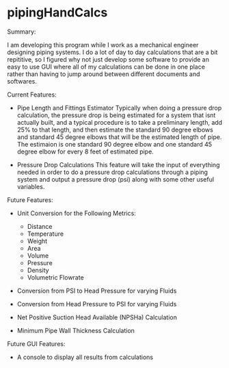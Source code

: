 # pipingHandCalcs

Summary:

I am developing this program while I work as a mechanical engineer designing piping systems. I do a lot of day to day calculations that are a bit repititive, so I 
figured why not just develop some software to provide an easy to use GUI where all of my calculations can be done in one place rather than having to jump around 
between different documents and softwares.



Current Features:

- Pipe Length and Fittings Estimator
    Typically when doing a pressure drop calculation, the pressure drop is being estimated for a system that isnt actually built, and a typical procedure is to take a
    preliminary length, add 25% to that length, and then estimate the standard 90 degree elbows and standard 45 degree elbows that will be the estimated length of 
    pipe. The estimaion is one standard 90 degree elbow and one standard 45 degree elbow for every 8 feet of estimated pipe.
  
- Pressure Drop Calculations
    This feature will take the input of everything needed in order to do a pressure drop calculations through a piping system and output a pressure drop (psi) along 
    with some other useful variables.
    


Future Features:
  
- Unit Conversion for the Following Metrics:
  - Distance
  - Temperature
  - Weight
  - Area
  - Volume
  - Pressure
  - Density
  - Volumetric Flowrate

- Conversion from PSI to Head Pressure for varying Fluids
- Conversion from Head Pressure to PSI for varying Fluids

- Net Positive Suction Head Available (NPSHa) Calculation

- Minimum Pipe Wall Thickness Calculation



Future GUI Features:

- A console to display all results from calculations



